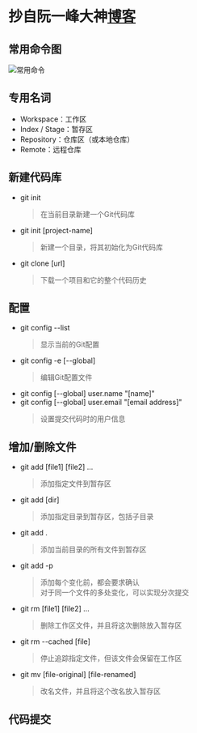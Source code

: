 # 抄自阮一峰大神[博客](http://www.ruanyifeng.com/blog/2015/12/git-cheat-sheet.html)
## 常用命令图
![常用命令](http://www.ruanyifeng.com/blogimg/asset/2015/bg2015120901.png)
## 专用名词
* Workspace：工作区
* Index / Stage：暂存区
* Repository：仓库区（或本地仓库）
* Remote：远程仓库
## 新建代码库
* git init
  > 在当前目录新建一个Git代码库
* git init [project-name]
  > 新建一个目录，将其初始化为Git代码库
* git clone [url]
  > 下载一个项目和它的整个代码历史
## 配置
* git config --list
  > 显示当前的Git配置
* git config -e [--global]
  > 编辑Git配置文件
* git config [--global] user.name "[name]"
* git config [--global] user.email "[email address]"
  > 设置提交代码时的用户信息
## 增加/删除文件
* git add [file1] [file2] ...
  > 添加指定文件到暂存区
* git add [dir]
  > 添加指定目录到暂存区，包括子目录
* git add .
  > 添加当前目录的所有文件到暂存区
* git add -p
  > 添加每个变化前，都会要求确认    
  > 对于同一个文件的多处变化，可以实现分次提交
* git rm [file1] [file2] ...
  > 删除工作区文件，并且将这次删除放入暂存区
* git rm --cached [file]
  > 停止追踪指定文件，但该文件会保留在工作区
* git mv [file-original] [file-renamed]
  > 改名文件，并且将这个改名放入暂存区
## 代码提交
